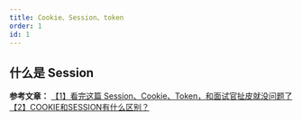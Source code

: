 ```yaml
---
title: Cookie、Session、token 
order: 1
id: 1
---
```


## 什么是 Session 



**参考文章：**
[【1】看完这篇 Session、Cookie、Token，和面试官扯皮就没问题了](https://juejin.cn/post/6844904115080790023)
[【2】COOKIE和SESSION有什么区别？](https://www.zhihu.com/question/19786827)